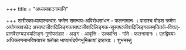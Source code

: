 +++
title = "अध्यायपादनामानि"

+++
शारीरकाध्यायाश्चत्वारः क्रमेण समन्वय-अविरोधसांधन - फलनामानः । पादाश्च षोडश क्रमेण अयोगव्यवच्छेद अस्पष्टजीवादिलिङ्गकस्पष्टजीवादिलिङ्गक-सुस्पष्टजीवादिलिङ्गकस्मृतितर्क-वियत्-प्राणवैराग्यउभयलिङ्ग-गुणोपसंहार - अङ्ग - आवृत्ति - उत्कान्ति - गति - फलनामानः । एतद्विषयाः अधिकरणनामविषयाश्च श्लोका भाष्यार्थदर्पणभूमिकायां द्रष्टव्याः । 
शुभमस्तु 
